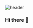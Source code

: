 ![header](https://capsule-render.vercel.app/api?type=waving&color=auto&height=300&section=header&text=INSAND%20JIWON&fontSize=50)
### Hi there 👋

<!--
**ins-jw/ins-jw** is a ✨ _special_ ✨ repository because its `README.md` (this file) appears on your GitHub profile.

Here are some ideas to get you started:

- 🔭 I’m currently working on ...
- 🌱 I’m currently learning ...
- 👯 I’m looking to collaborate on ...
- 🤔 I’m looking for help with ...
- 💬 Ask me about ...
- 📫 How to reach me: ...
- 😄 Pronouns: ...
- ⚡ Fun fact: ...
-->
